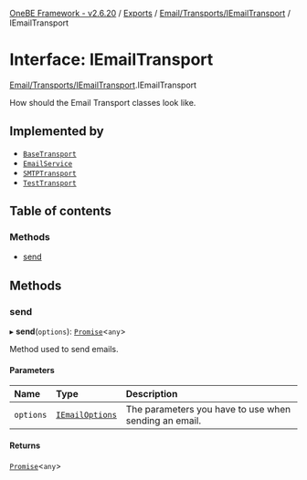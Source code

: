 [OneBE Framework - v2.6.20](../README.md) / [Exports](../modules.md) / [Email/Transports/IEmailTransport](../modules/Email_Transports_IEmailTransport.md) / IEmailTransport

# Interface: IEmailTransport

[Email/Transports/IEmailTransport](../modules/Email_Transports_IEmailTransport.md).IEmailTransport

How should the Email Transport classes look like.

## Implemented by

- [`BaseTransport`](../classes/Email_Transports_BaseTransport.BaseTransport.md)
- [`EmailService`](../classes/Email_EmailService.EmailService.md)
- [`SMTPTransport`](../classes/Email_Transports_SMTPTransport.SMTPTransport.md)
- [`TestTransport`](../classes/Email_Transports_TestTransport.TestTransport.md)

## Table of contents

### Methods

- [send](Email_Transports_IEmailTransport.IEmailTransport.md#send)

## Methods

### send

▸ **send**(`options`): [`Promise`]( https://developer.mozilla.org/en-US/docs/Web/JavaScript/Reference/Global_Objects/Promise )<`any`\>

Method used to send emails.

#### Parameters

| Name | Type | Description |
| :------ | :------ | :------ |
| `options` | [`IEmailOptions`](Email_Transports_IEmailTransport.IEmailOptions.md) | The parameters you have to use when sending an email. |

#### Returns

[`Promise`]( https://developer.mozilla.org/en-US/docs/Web/JavaScript/Reference/Global_Objects/Promise )<`any`\>
